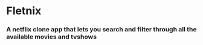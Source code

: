# Fletnix

### A netflix clone app that lets you search and filter through all the available movies and tvshows